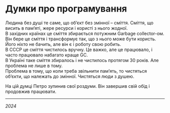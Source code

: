 # Думки про програмування

Людина без душі те саме, що об’єкт без змінної – сміття. Сміття, що висить в пам’яті, жере ресурси і користі з нього жодної. <br>
В західних країнах це сміття збирається потужним Garbage collector-ом. Він бере це сміття і трансформує так, що з нього може бути користь. Його ніхто не бачить, але він є і роботу свою робить. <br>
В СССР це сміття чистилось вручну. Це важко, але це працювало, і часто працювало набагато краще GC. <br>
В Україні таке сміття збиралось і не чистилось протягом 30 років. Але проблема не лише в тому. <br>
Проблема в тому, що коли треба звільнити пам’ять, то чистяться об’єкти, що належать до змінної. Чистяться люди з душею.

На цій думці Петро зупинив свої роздуми. Він завершив свій обід і продовжив працювати.

---

_2024_